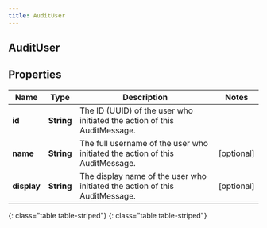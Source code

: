 ```yaml
---
title: AuditUser
---
```

## AuditUser


## Properties

| Name | Type | Description | Notes |
| ------------ | ------------- | ------------- | ------------- |
| **id** | **String** | The ID (UUID) of the user who initiated the action of this AuditMessage. |  |
| **name** | **String** | The full username of the user who initiated the action of this AuditMessage. |  [optional] |
| **display** | **String** | The display name of the user who initiated the action of this AuditMessage. |  [optional] |
{: class="table table-striped"}
{: class="table table-striped"}


